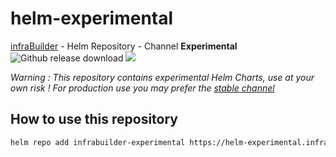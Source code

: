 # helm-experimental
[infraBuilder](https://infrabuilder.com) - Helm Repository - Channel **Experimental**
![Github release download](https://img.shields.io/github/downloads/infraBuilder/helm-experimental/total?style=flat) ![](https://img.shields.io/badge/channel-experimental-red?style=flat)

*Warning : This repository contains experimental Helm Charts, use at your own risk ! For production use you may prefer the [stable channel](https://github.com/InfraBuilder/helm-stable)*

## How to use this repository

```bash
helm repo add infrabuilder-experimental https://helm-experimental.infrabuilder.com
```

## 

